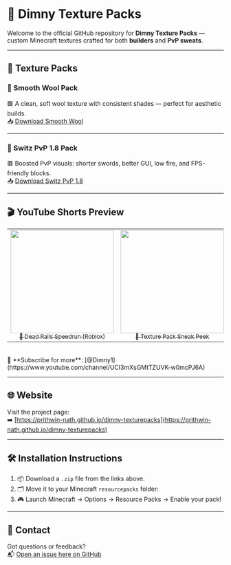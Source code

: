 # 🧱 Dimny Texture Packs

Welcome to the official GitHub repository for **Dimny Texture Packs** — custom Minecraft textures crafted for both **builders** and **PvP sweats**.

---

## 🎨 Texture Packs

### 🔷 Smooth Wool Pack  
🟦 A clean, soft wool texture with consistent shades — perfect for aesthetic builds.  
📥 [Download Smooth Wool](http://adfoc.us/872662110603608)

---

### 🔴 Switz PvP 1.8 Pack  
🟥 Boosted PvP visuals: shorter swords, better GUI, low fire, and FPS-friendly blocks.  
📥 [Download Switz PvP 1.8](http://adfoc.us/872662110647549)

---

## 🎬 YouTube Shorts Preview

<table>
  <tr>
    <td align="center">
      <a href="https://youtube.com/shorts/0cKUfpeI2bk?si=E5jyjpxrCTHeyOTT" target="_blank">
        <img src="https://img.youtube.com/vi/0cKUfpeI2bk/hqdefault.jpg" width="240" />
        <br /><sub>🚂 Dead Rails Speedrun (Roblox)</sub>
      </a>
    </td>
    <td align="center">
      <a href="https://youtube.com/shorts/_7ur-4pmt6M?si=CIL9O7-EbfBwa9mt" target="_blank">
        <img src="https://img.youtube.com/vi/_7ur-4pmt6M/hqdefault.jpg" width="240" />
        <br /><sub>🎨 Texture Pack Sneak Peek</sub>
      </a>
    </td>
    <td align="center">
      <a href="https://youtube.com/shorts/TCzfYaBry8w?si=dYyu8aE781ZeMRNE" target="_blank">
        <img src="https://img.youtube.com/vi/TCzfYaBry8w/hqdefault.jpg" width="240" />
        <br /><sub>⚔️ PvP Showcase</sub>
      </a>
    </td>
  </tr>
</table>

<br />
🔔 **Subscribe for more**: [@Dimny1](https://www.youtube.com/channel/UCI3mXsGMtTZUVK-w0mcPJ6A)

---

## 🌐 Website

Visit the project page:  
➡️ [https://prithwin-nath.github.io/dimny-texturepacks](https://prithwin-nath.github.io/dimny-texturepacks)

---

## 🛠️ Installation Instructions

1. 📦 Download a `.zip` file from the links above.  
2. 🗂 Move it to your Minecraft `resourcepacks` folder:
3. 🎮 Launch Minecraft → Options → Resource Packs → Enable your pack!

---

## 💬 Contact

Got questions or feedback?  
📬 [Open an issue here on GitHub](https://github.com/Prithwin-Nath/dimny-texturepacks/issues)
